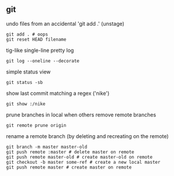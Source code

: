 ## git ##

undo files from an accidental 'git add .' (unstage)

	git add . # oops
	git reset HEAD filename

tig-like single-line pretty log

	git log --oneline --decorate

simple status view

	git status -sb

show last commit matching a regex ('nike')

	git show :/nike

prune branches in local when others remove remote branches

	git remote prune origin

rename a remote branch (by deleting and recreating on the remote)

	git branch -m master master-old
	git push remote :master # delete master on remote
	git push remote master-old # create master-old on remote
	git checkout -b master some-ref # create a new local master
	git push remote master # create master on remote

